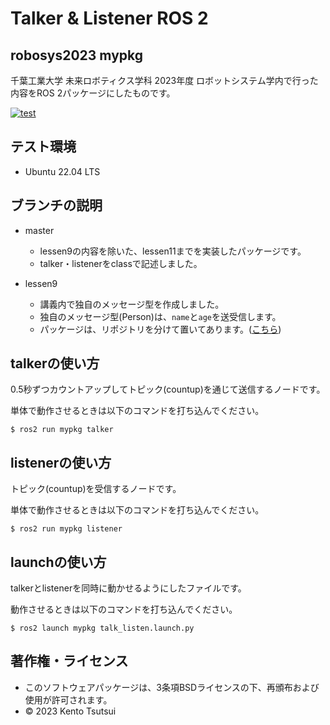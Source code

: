 # Talker & Listener ROS 2
## robosys2023 mypkg
千葉工業大学 未来ロボティクス学科 2023年度 ロボットシステム学内で行った内容をROS 2パッケージにしたものです。

[![test](https://github.com/kentotutui/robosys2023_mypkg/actions/workflows/test.yml/badge.svg)](https://github.com/kentotutui/robosys2023_mypkg/actions/workflows/test.yml)

## テスト環境
  * Ubuntu 22.04 LTS

## ブランチの説明
  * master
    * lessen9の内容を除いた、lessen11までを実装したパッケージです。
    * talker・listenerをclassで記述しました。

  * lessen9
    * 講義内で独自のメッセージ型を作成しました。
    * 独自のメッセージ型(Person)は、`name`と`age`を送受信します。
    * パッケージは、リポジトリを分けて置いてあります。([こちら](https://github.com/kentotutui/person_msgs))

## talkerの使い方
0.5秒ずつカウントアップしてトピック(countup)を通じて送信するノードです。

単体で動作させるときは以下のコマンドを打ち込んでください。

```shell
$ ros2 run mypkg talker
```

## listenerの使い方
トピック(countup)を受信するノードです。

単体で動作させるときは以下のコマンドを打ち込んでください。

```shell
$ ros2 run mypkg listener
```

## launchの使い方
talkerとlistenerを同時に動かせるようにしたファイルです。

動作させるときは以下のコマンドを打ち込んでください。

```shell
$ ros2 launch mypkg talk_listen.launch.py 
```


## 著作権・ライセンス
  * このソフトウェアパッケージは、3条項BSDライセンスの下、再頒布および使用が許可されます。
  * © 2023 Kento Tsutsui